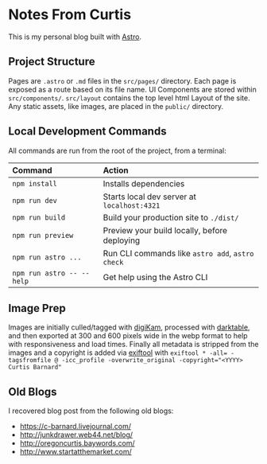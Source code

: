# Notes From Curtis

This is my personal blog built with [Astro](https://docs.astro.build).

## Project Structure

Pages are `.astro` or `.md` files in the `src/pages/` directory. Each page is exposed as a route based on its file name. UI Components are stored within `src/components/`. `src/layout` contains the top level html Layout of the site. Any static assets, like images, are placed in the `public/` directory.

## Local Development Commands

All commands are run from the root of the project, from a terminal:

| Command                   | Action                                           |
| :------------------------ | :----------------------------------------------- |
| `npm install`             | Installs dependencies                            |
| `npm run dev`             | Starts local dev server at `localhost:4321`      |
| `npm run build`           | Build your production site to `./dist/`          |
| `npm run preview`         | Preview your build locally, before deploying     |
| `npm run astro ...`       | Run CLI commands like `astro add`, `astro check` |
| `npm run astro -- --help` | Get help using the Astro CLI                     |

## Image Prep

Images are initially culled/tagged with [digiKam](https://www.digikam.org/), processed with [darktable](https://www.darktable.org/), and then exported at 300 and 600 pixels wide in the webp format to help with responsiveness and load times. Finally all metadata is stripped from the images and a copyright is added via [exiftool](https://exiftool.org/) with `exiftool * -all= -tagsfromfile @ -icc_profile -overwrite_original -copyright="<YYYY> Curtis Barnard"`

## Old Blogs
I recovered blog post from the following old blogs:
* https://c-barnard.livejournal.com/
* http://junkdrawer.web44.net/blog/
* http://oregoncurtis.baywords.com/
* http://www.startatthemarket.com/
